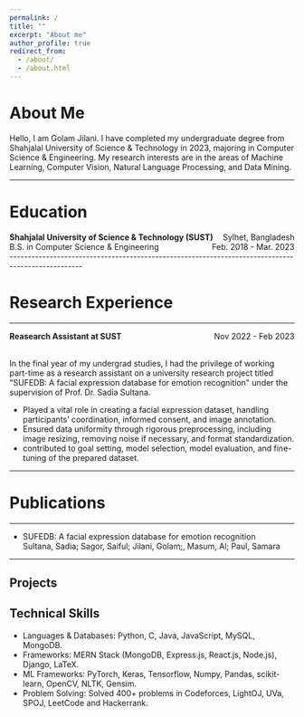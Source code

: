 ```yaml
---
permalink: /
title: ""
excerpt: "About me"
author_profile: true
redirect_from: 
  - /about/
  - /about.html
---
```

# About Me

Hello, I am Golam Jilani. I have completed my undergraduate degree from Shahjalal University of Science & Technology in 2023, majoring in Computer Science & Engineering. My research interests are in the areas of Machine Learning, Computer Vision, Natural Language Processing, and Data Mining.

----------------------------------------------------------------------------------------------------------
# Education
<div style="display: flex; justify-content: space-between;">
    <div><strong>Shahjalal University of Science & Technology (SUST)</strong></div>
    <div>Sylhet, Bangladesh</div>
</div>
<div style="display: flex; justify-content: space-between;">
    <div>B.S. in Computer Science & Engineering </div>
    <div>Feb. 2018 - Mar. 2023</div>
</div>
--------------------------------------------------------------------------------------------------

# Research Experience
-----------
<div style="display: flex; justify-content: space-between;">
    <div><strong>Reasearch Assistant at SUST</strong></div>
    <div>Nov 2022 - Feb 2023</div>
</div> <br/>

In the final year of my undergrad studies, I had the privilege of working part-time as a research assistant on a university research project titled "SUFEDB: A facial expression database for emotion recognition" under the supervision of Prof. Dr. Sadia Sultana.

* Played a vital role in creating a facial expression dataset, handling participants’ coordination, informed consent, and image annotation.
* Ensured data uniformity through rigorous preprocessing, including image resizing, removing noise if necessary, and format standardization.
* contributed to goal setting, model selection, model evaluation, and fine-tuning of the prepared dataset.
----------------------------------------------------------------------------------------------------------------
# Publications
---------------
* SUFEDB: A facial expression database for emotion recognition <br/>
  Sultana, Sadia; Sagor, Saiful; Jilani, Golam;, Masum, Al; Paul, Samara
----------------------------------------------------------------------------------------------------------------

Projects
------


Technical Skills
------
* Languages & Databases: Python, C, Java, JavaScript, MySQL, MongoDB.
* Frameworks: MERN Stack (MongoDB, Express.js, React.js, Node.js), Django, LaTeX.
* ML Frameworks: PyTorch, Keras, Tensorflow, Numpy, Pandas, scikit-learn, OpenCV, NLTK, Gensim.
* Problem Solving: Solved 400+ problems in Codeforces, LightOJ, UVa, SPOJ, LeetCode and Hackerrank.




